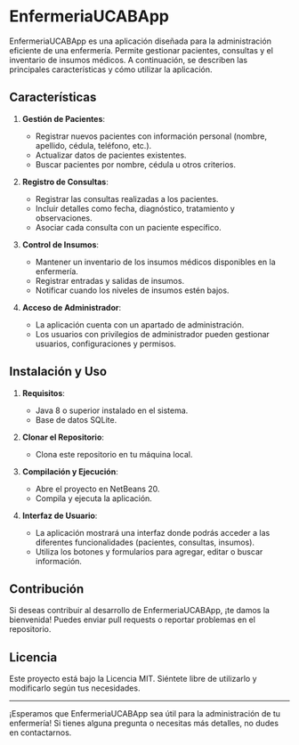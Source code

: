 # EnfermeriaUCABApp

EnfermeriaUCABApp es una aplicación diseñada para la administración eficiente de una enfermería. Permite gestionar pacientes, consultas y el inventario de insumos médicos. A continuación, se describen las principales características y cómo utilizar la aplicación.

## Características

1. **Gestión de Pacientes**:
   - Registrar nuevos pacientes con información personal (nombre, apellido, cédula, teléfono, etc.).
   - Actualizar datos de pacientes existentes.
   - Buscar pacientes por nombre, cédula u otros criterios.

2. **Registro de Consultas**:
   - Registrar las consultas realizadas a los pacientes.
   - Incluir detalles como fecha, diagnóstico, tratamiento y observaciones.
   - Asociar cada consulta con un paciente específico.

3. **Control de Insumos**:
   - Mantener un inventario de los insumos médicos disponibles en la enfermería.
   - Registrar entradas y salidas de insumos.
   - Notificar cuando los niveles de insumos estén bajos.

4. **Acceso de Administrador**:
   - La aplicación cuenta con un apartado de administración.
   - Los usuarios con privilegios de administrador pueden gestionar usuarios, configuraciones y permisos.

## Instalación y Uso

1. **Requisitos**:
   - Java 8 o superior instalado en el sistema.
   - Base de datos SQLite.

2. **Clonar el Repositorio**:
   - Clona este repositorio en tu máquina local.

3. **Compilación y Ejecución**:
   - Abre el proyecto en NetBeans 20.
   - Compila y ejecuta la aplicación.

4. **Interfaz de Usuario**:
   - La aplicación mostrará una interfaz donde podrás acceder a las diferentes funcionalidades (pacientes, consultas, insumos).
   - Utiliza los botones y formularios para agregar, editar o buscar información.

## Contribución

Si deseas contribuir al desarrollo de EnfermeriaUCABApp, ¡te damos la bienvenida! Puedes enviar pull requests o reportar problemas en el repositorio.

## Licencia

Este proyecto está bajo la Licencia MIT. Siéntete libre de utilizarlo y modificarlo según tus necesidades.

---

¡Esperamos que EnfermeriaUCABApp sea útil para la administración de tu enfermería! Si tienes alguna pregunta o necesitas más detalles, no dudes en contactarnos.
